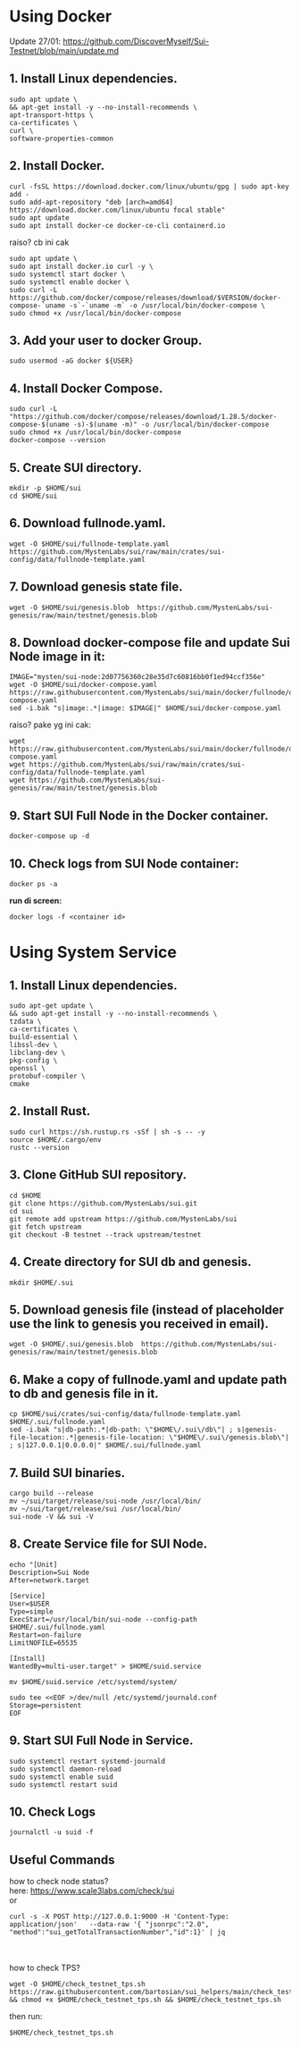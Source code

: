 # Using Docker

Update 27/01: https://github.com/DiscoverMyself/Sui-Testnet/blob/main/update.md

## 1. Install Linux dependencies.
```
sudo apt update \
&& apt-get install -y --no-install-recommends \
apt-transport-https \
ca-certificates \
curl \
software-properties-common
```


## 2. Install Docker.
```
curl -fsSL https://download.docker.com/linux/ubuntu/gpg | sudo apt-key add -
sudo add-apt-repository "deb [arch=amd64] https://download.docker.com/linux/ubuntu focal stable"
sudo apt update
sudo apt install docker-ce docker-ce-cli containerd.io
```

raiso? cb ini cak
```
sudo apt update \
sudo apt install docker.io curl -y \
sudo systemctl start docker \
sudo systemctl enable docker \
sudo curl -L https://github.com/docker/compose/releases/download/$VERSION/docker-compose-`uname -s`-`uname -m` -o /usr/local/bin/docker-compose \
sudo chmod +x /usr/local/bin/docker-compose
```

## 3. Add your user to docker Group.
```
sudo usermod -aG docker ${USER}
```


## 4. Install Docker Compose.
```
sudo curl -L "https://github.com/docker/compose/releases/download/1.28.5/docker-compose-$(uname -s)-$(uname -m)" -o /usr/local/bin/docker-compose
sudo chmod +x /usr/local/bin/docker-compose
docker-compose --version
```


## 5. Create SUI directory.
```
mkdir -p $HOME/sui
cd $HOME/sui
```

## 6. Download fullnode.yaml.
```
wget -O $HOME/sui/fullnode-template.yaml https://github.com/MystenLabs/sui/raw/main/crates/sui-config/data/fullnode-template.yaml
```

## 7. Download genesis state file.
```
wget -O $HOME/sui/genesis.blob  https://github.com/MystenLabs/sui-genesis/raw/main/testnet/genesis.blob
```

## 8. Download docker-compose file and update Sui Node image in it:
```
IMAGE="mysten/sui-node:2d07756360c28e35d7c60816bb0f1ed94ccf356e"
wget -O $HOME/sui/docker-compose.yaml https://raw.githubusercontent.com/MystenLabs/sui/main/docker/fullnode/docker-compose.yaml
sed -i.bak "s|image:.*|image: $IMAGE|" $HOME/sui/docker-compose.yaml
```

raiso? pake yg ini cak:
```
wget https://raw.githubusercontent.com/MystenLabs/sui/main/docker/fullnode/docker-compose.yaml
wget https://github.com/MystenLabs/sui/raw/main/crates/sui-config/data/fullnode-template.yaml
wget https://github.com/MystenLabs/sui-genesis/raw/main/testnet/genesis.blob
```

## 9. Start SUI Full Node in the Docker container.
```
docker-compose up -d
```

## 10. Check logs from SUI Node container:
```
docker ps -a
```

**run di screen:**
```
docker logs -f <container id>
```


# Using System Service


## 1. Install Linux dependencies.
```
sudo apt-get update \
&& sudo apt-get install -y --no-install-recommends \
tzdata \
ca-certificates \
build-essential \
libssl-dev \
libclang-dev \
pkg-config \
openssl \
protobuf-compiler \
cmake
```

## 2. Install Rust.
```
sudo curl https://sh.rustup.rs -sSf | sh -s -- -y
source $HOME/.cargo/env
rustc --version
```

## 3. Clone GitHub SUI repository.
```
cd $HOME
git clone https://github.com/MystenLabs/sui.git
cd sui
git remote add upstream https://github.com/MystenLabs/sui
git fetch upstream
git checkout -B testnet --track upstream/testnet
```

## 4. Create directory for SUI db and genesis.
```
mkdir $HOME/.sui
```

## 5. Download genesis file (instead of placeholder use the link to genesis you received in email).
```
wget -O $HOME/.sui/genesis.blob  https://github.com/MystenLabs/sui-genesis/raw/main/testnet/genesis.blob
```

## 6. Make a copy of fullnode.yaml and update path to db and genesis file in it.
```
cp $HOME/sui/crates/sui-config/data/fullnode-template.yaml $HOME/.sui/fullnode.yaml
sed -i.bak "s|db-path:.*|db-path: \"$HOME\/.sui\/db\"| ; s|genesis-file-location:.*|genesis-file-location: \"$HOME\/.sui\/genesis.blob\"| ; s|127.0.0.1|0.0.0.0|" $HOME/.sui/fullnode.yaml
```

## 7. Build SUI binaries.
```
cargo build --release
mv ~/sui/target/release/sui-node /usr/local/bin/
mv ~/sui/target/release/sui /usr/local/bin/
sui-node -V && sui -V
```


## 8. Create Service file for SUI Node.
```
echo "[Unit]
Description=Sui Node
After=network.target

[Service]
User=$USER
Type=simple
ExecStart=/usr/local/bin/sui-node --config-path $HOME/.sui/fullnode.yaml
Restart=on-failure
LimitNOFILE=65535

[Install]
WantedBy=multi-user.target" > $HOME/suid.service

mv $HOME/suid.service /etc/systemd/system/

sudo tee <<EOF >/dev/null /etc/systemd/journald.conf
Storage=persistent
EOF
```

## 9. Start SUI Full Node in Service.
```
sudo systemctl restart systemd-journald
sudo systemctl daemon-reload
sudo systemctl enable suid
sudo systemctl restart suid
```

## 10. Check Logs
```
journalctl -u suid -f
```

## Useful Commands

how to check node status?
<br>
here: https://www.scale3labs.com/check/sui
<br>
or
<br>
```
curl -s -X POST http://127.0.0.1:9000 -H 'Content-Type: application/json'   --data-raw '{ "jsonrpc":"2.0", "method":"sui_getTotalTransactionNumber","id":1}' | jq 
```
<br>
<br>
how to check TPS?

```
wget -O $HOME/check_testnet_tps.sh https://raw.githubusercontent.com/bartosian/sui_helpers/main/check_testnet_tps.sh && chmod +x $HOME/check_testnet_tps.sh && $HOME/check_testnet_tps.sh
```

then run:

```
$HOME/check_testnet_tps.sh
```
